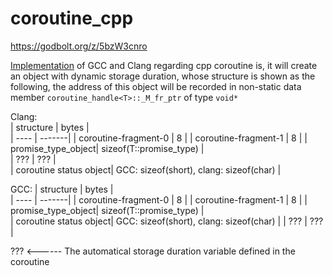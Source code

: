 # coroutine_cpp

https://godbolt.org/z/5bzW3cnro

[Implementation](https://godbolt.org/z/jdb3sKT7n) of GCC and Clang regarding cpp coroutine is, it will create an object with dynamic storage duration, whose structure is shown as the following, the address of this object will be recorded in non-static data member `coroutine_handle<T>::_M_fr_ptr` of type `void*` 

Clang:   
| structure | bytes  |  
|  ---- | -------| 
|  coroutine-fragment-0 |  8 |
|  coroutine-fragment-1 |  8 |
| promise_type_object|  sizeof(T::promise_type)    |      
| ??? |  ??? |            
| coroutine status object|  GCC: sizeof(short), clang: sizeof(char) | 


GCC:
| structure | bytes  |  
|  ---- | -------| 
|  coroutine-fragment-0 |  8 |
|  coroutine-fragment-1 |  8 |
| promise_type_object|  sizeof(T::promise_type)    |      
| coroutine status object|  GCC: sizeof(short), clang: sizeof(char) | 
| ??? |  ??? |      

??? <------ The automatical storage duration variable defined in the coroutine
